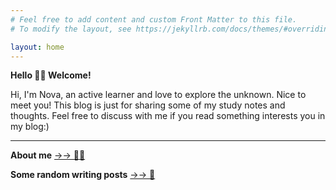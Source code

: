 ```yaml
---
# Feel free to add content and custom Front Matter to this file.
# To modify the layout, see https://jekyllrb.com/docs/themes/#overriding-theme-defaults

layout: home
---
```


**Hello 👋🏻 Welcome!**

Hi, I'm Nova, an active learner and love to explore the unknown. Nice to meet you! This blog is just for sharing some of my study notes and thoughts. Feel free to discuss with me if you read something interests you in my blog:)

--------------

**About me**  [→→ 👩🏻](https://noblegasss.github.io/about/)

**Some random writing posts** [→→ 📝](https://noblegasss.github.io/categories/)

